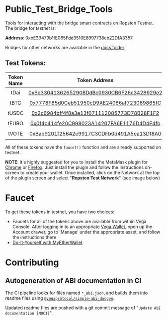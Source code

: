 # Public_Test_Bridge_Tools
Tools for interacting with the bridge smart contracts on Ropsten Testnet. The bridge for *testnet* is:

**Address**: [0xbE39479b1fE065Fdd3510E8997738eb22DfA3357](https://ropsten.etherscan.io/address/0xbE39479b1fE065Fdd3510E8997738eb22DfA3357)

Bridges for other networks are available in the [docs folder](./docs/bridges.md)
## Test Tokens:
| Token Name | Token Address | Details |
|:----------:|:-------------:|:-------:|
|    tDai    | [0xBe3304136265290BDdBc0930CB6F26c3428929e2](https://ropsten.etherscan.io/token/0xBe3304136265290BDdBc0930CB6F26c3428929e2)              | [🔍](./docs/tokens.md#tdai)        |
|    tBTC    | [0x7778F85d0Ceb51950cD9AE24086af723069865fC](https://ropsten.etherscan.io/token/0x7778F85d0Ceb51950cD9AE24086af723069865fC)              | [🔍](./docs/tokens.md#tbtc)        |
|    tUSDC   | [0x2c6984bff4f8a3e13f071112085773D78B28F1F2](https://ropsten.etherscan.io/token/0x2c6984bff4f8a3e13f071112085773D78B28F1F2)              | [🔍](./docs/tokens.md#tusdc)        |
|    tEURO   | [0x0f4c414fe20C998023A14207FA6E1176D4D4F4fb](https://ropsten.etherscan.io/token/0xbE39479b1fE065Fdd3510E8997738eb22DfA3357)              | [🔍](./docs/tokens.md#teuro)        |
|    tVOTE   | [0xBab9201f25642e9917C3CDFb0d491A5ea13Df8A0](https://ropsten.etherscan.io/token/0xBab9201f25642e9917C3CDFb0d491A5ea13Df8A0)              | [🔍](./docs/tokens.md#tvote)        |

All of these tokens have the `faucet()` function and are already supported on testnet.

**NOTE**: It's highly suggested for you to install the MetaMask plugin for [Chrome](https://chrome.google.com/webstore/detail/metamask/nkbihfbeogaeaoehlefnkodbefgpgknn?hl=en) or [Firefox](https://addons.mozilla.org/en-GB/firefox/addon/ether-metamask/). Just install the plugin and follow the instructions on-screen to create your wallet. Once installed, click on the Network at the top of the plugin screen and select "**Ropsten Test Network**" (see image below)


# Faucet
To get these tokens in testnet, you have two choices:
- Faucets for all of the tokens above are available from within Vega Console. After logging in to an appropriate [Vega Wallet](https://github.com/vegaprotocol/go-wallet), open up the Account drawer, go to 'Manage' under the appropriate asset, and follow the instructions there
- [Do-It-Yourself with MyEtherWallet](./docs/mew.md).

# Contributing
## Autogeneration of ABI documentation in CI

The CI pipeline looks for files named `*_abi.json`, and builds them into readme files using [`@vegaprotocol/simple-abi-docgen`](https://github.com/vegaprotocol/simple-abi-docgen).

Updated readme files are pushed with a git commit message of "`Update ABI documentation [NOCI]`".
